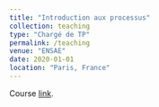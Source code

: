 ```yaml
---
title: "Introduction aux processus"
collection: teaching
type: "Chargé de TP"
permalink: /teaching
venue: "ENSAE"
date: 2020-01-01
location: "Paris, France"
---
```


Course [link](https://www.ensae.fr/en/courses/introduction-to-stochastic-processes/).
